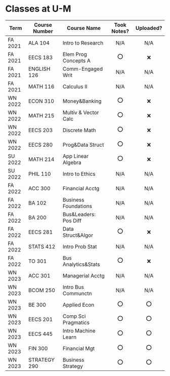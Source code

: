 # Classes at U-M

| Term    | Course Number | Course Name           | Took Notes? | Uploaded? |
| ------- | ------------- | --------------------- |:-----------:|:---------:|
| FA 2021 | ALA 104       | Intro to Research     |     N/A     |    N/A    |
| FA 2021 | EECS 183      | Elem Prog Concepts A  |     ⭕️     |    ❌     |
| FA 2021 | ENGLISH 126   | Comm-Engaged Writ     |     N/A     |    N/A    |
| FA 2021 | MATH 116      | Calculus II           |     N/A     |    N/A    |
| WN 2022 | ECON 310      | Money&Banking         |     ⭕️     |    ❌     |
| WN 2022 | MATH 215      | Multiv & Vector Calc  |     ⭕️     |    ❌     |
| WN 2022 | EECS 203      | Discrete Math         |     ⭕️     |    ❌     |
| WN 2022 | EECS 280      | Prog&Data Struct      |     ⭕️     |    ❌     |
| SU 2022 | MATH 214      | App Linear Algebra    |     ⭕️     |    ❌     |
| SU 2022 | PHIL 110      | Intro to Ethics       |     N/A     |    N/A    |
| FA 2022 | ACC 300       | Financial Acctg       |     N/A     |    N/A    |
| FA 2022 | BA 102        | Business Foundations  |     N/A     |    N/A    |
| FA 2022 | BA 200        | Bus&Leaders: Pos Diff |     N/A     |    N/A    |
| FA 2022 | EECS 281      | Data Struct&Algor     |     ⭕️     |    ❌     |
| FA 2022 | STATS 412     | Intro Prob Stat       |     N/A     |    N/A    |
| FA 2022 | TO 301        | Bus Analytics&Stats   |     ⭕️     |    ❌     |
| WN 2023 | ACC 301       | Managerial Acctg      |     N/A     |    N/A    |
| WN 2023 | BCOM 250      | Intro Bus Communctn   |     N/A     |    N/A    |
| WN 2023 | BE 300        | Applied Econ          |     ⭕️     |    ⭕️    |
| WN 2023 | EECS 201      | Comp Sci Pragmatics   |     ⭕️     |    ⭕️    |
| WN 2023 | EECS 445      | Intro Machine Learn   |     ⭕️     |    ⭕️    |
| WN 2023 | FIN 300       | Financial Mgt         |     ⭕️     |    ⭕️    |
| WN 2023 | STRATEGY 290  | Business Strategy     |     ⭕️     |    ⭕️    |        |               |                       |             |           |


